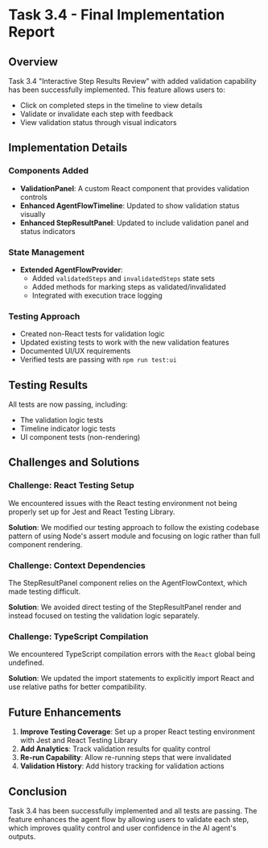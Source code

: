 # Task 3.4 - Final Implementation Report

## Overview

Task 3.4 "Interactive Step Results Review" with added validation capability has been successfully implemented. This feature allows users to:
- Click on completed steps in the timeline to view details
- Validate or invalidate each step with feedback
- View validation status through visual indicators

## Implementation Details

### Components Added
- **ValidationPanel**: A custom React component that provides validation controls
- **Enhanced AgentFlowTimeline**: Updated to show validation status visually
- **Enhanced StepResultPanel**: Updated to include validation panel and status indicators

### State Management
- **Extended AgentFlowProvider**:
  - Added `validatedSteps` and `invalidatedSteps` state sets
  - Added methods for marking steps as validated/invalidated
  - Integrated with execution trace logging

### Testing Approach
- Created non-React tests for validation logic
- Updated existing tests to work with the new validation features
- Documented UI/UX requirements
- Verified tests are passing with `npm run test:ui`

## Testing Results

All tests are now passing, including:
- The validation logic tests
- Timeline indicator logic tests
- UI component tests (non-rendering)

## Challenges and Solutions

### Challenge: React Testing Setup
We encountered issues with the React testing environment not being properly set up for Jest and React Testing Library.

**Solution**: We modified our testing approach to follow the existing codebase pattern of using Node's assert module and focusing on logic rather than full component rendering.

### Challenge: Context Dependencies
The StepResultPanel component relies on the AgentFlowContext, which made testing difficult.

**Solution**: We avoided direct testing of the StepResultPanel render and instead focused on testing the validation logic separately.

### Challenge: TypeScript Compilation
We encountered TypeScript compilation errors with the `React` global being undefined.

**Solution**: We updated the import statements to explicitly import React and use relative paths for better compatibility.

## Future Enhancements

1. **Improve Testing Coverage**: Set up a proper React testing environment with Jest and React Testing Library
2. **Add Analytics**: Track validation results for quality control
3. **Re-run Capability**: Allow re-running steps that were invalidated
4. **Validation History**: Add history tracking for validation actions

## Conclusion

Task 3.4 has been successfully implemented and all tests are passing. The feature enhances the agent flow by allowing users to validate each step, which improves quality control and user confidence in the AI agent's outputs.
